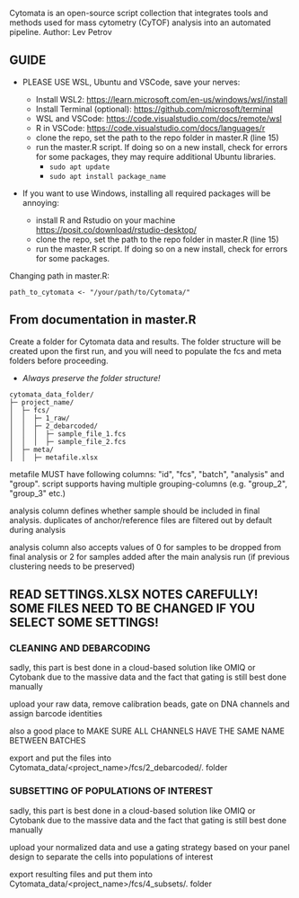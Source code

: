 Cytomata is an open-source script collection that integrates tools and methods used for mass cytometry (CyTOF) analysis into an automated pipeline.
Author: Lev Petrov

## GUIDE
- PLEASE USE WSL, Ubuntu and VSCode, save your nerves:
  - Install WSL2: https://learn.microsoft.com/en-us/windows/wsl/install
  - Install Terminal (optional): https://github.com/microsoft/terminal
  - WSL and VSCode: https://code.visualstudio.com/docs/remote/wsl
  - R in VSCode: https://code.visualstudio.com/docs/languages/r
  - clone the repo, set the path to the repo folder in master.R (line 15)
  - run the master.R script. If doing so on a new install, check for errors for some packages, they may require additional Ubuntu libraries.
    - ```sudo apt update```
    - ```sudo apt install package_name```

- If you want to use Windows, installing all required packages will be annoying:
  - install R and Rstudio on your machine https://posit.co/download/rstudio-desktop/
  - clone the repo, set the path to the repo folder in master.R (line 15)
  - run the master.R script. If doing so on a new install, check for errors for some packages.

Changing path in master.R:

``
path_to_cytomata <- "/your/path/to/Cytomata/"
``
## From documentation in master.R

Create a folder for Cytomata data and results. The folder structure will be created upon the first run, and you will need to populate the fcs and meta folders before proceeding.
- *Always preserve the folder structure!*

```
cytomata_data_folder/
├─ project_name/
│  ├─ fcs/
│  │  ├─ 1_raw/
│  │  ├─ 2_debarcoded/
│  │  │  ├─ sample_file_1.fcs
│  │  │  ├─ sample_file_2.fcs
│  ├─ meta/
│  │  ├─ metafile.xlsx

```
metafile MUST have following columns: "id", "fcs", "batch", "analysis" and "group". script supports having multiple grouping-columns (e.g. "group_2", "group_3" etc.)

analysis column defines whether sample should be included in final analysis. duplicates of anchor/reference files are filtered out by default during analysis

analysis column also accepts values of 0 for samples to be dropped from final analysis or 2 for samples added after the main analysis run (if previous clustering needs to be preserved)

## READ SETTINGS.XLSX NOTES CAREFULLY! SOME FILES NEED TO BE CHANGED IF YOU SELECT SOME SETTINGS!


### CLEANING AND DEBARCODING
sadly, this part is best done in a cloud-based solution like OMIQ or Cytobank due to the massive data and the fact that gating is still best done manually

upload your raw data, remove calibration beads, gate on DNA channels and assign barcode identities

also a good place to MAKE SURE ALL CHANNELS HAVE THE SAME NAME BETWEEN BATCHES

export and put the files into Cytomata_data/<project_name>/fcs/2_debarcoded/. folder


### SUBSETTING OF POPULATIONS OF INTEREST
sadly, this part is best done in a cloud-based solution like OMIQ or Cytobank due to the massive data and the fact that gating is still best done manually

upload your normalized data and use a gating strategy based on your panel design to separate the cells into populations of interest

export resulting files and put them into Cytomata_data/<project_name>/fcs/4_subsets/. folder






